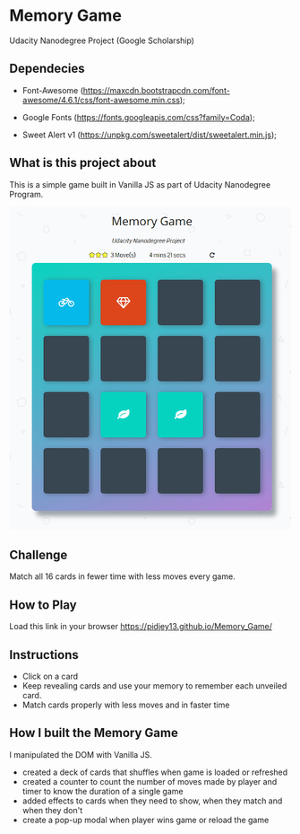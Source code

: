 # Memory Game
Udacity Nanodegree Project (Google Scholarship)

## Dependecies
* Font-Awesome (https://maxcdn.bootstrapcdn.com/font-awesome/4.6.1/css/font-awesome.min.css);

* Google Fonts (https://fonts.googleapis.com/css?family=Coda);

* Sweet Alert v1 (https://unpkg.com/sweetalert/dist/sweetalert.min.js);

## What is this project about
This is a simple game built in Vanilla JS as part
of Udacity Nanodegree Program.

![snippet](img/preview.png)

## Challenge
Match all 16 cards in fewer time with less moves every game.

## How to Play
Load this link in your browser https://pidjey13.github.io/Memory_Game/

## Instructions
* Click on a card
* Keep revealing cards and use your memory to remember each unveiled card.
* Match cards properly with less moves and in faster time

## How I built the Memory Game
I manipulated the DOM with Vanilla JS.
* created a deck of cards that shuffles when game is loaded or refreshed
* created a counter to count the number of moves made by player and timer to know the duration of a single game
* added effects to cards when they need to show, when they match and when they don't
* create a pop-up modal when player wins game or reload the game
